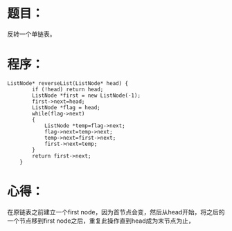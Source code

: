 # 题目：
反转一个单链表。
# 程序：
~~~
ListNode* reverseList(ListNode* head) {
        if (!head) return head;
        ListNode *first = new ListNode(-1);
        first->next=head;
        ListNode *flag = head;
        while(flag->next)
        {
            ListNode *temp=flag->next;
            flag->next=temp->next;
            temp->next=first->next;
            first->next=temp;
        }
        return first->next;
    }
~~~
# 心得：
在原链表之前建立一个first node，因为首节点会变，然后从head开始，将之后的一个节点移到first node之后，重复此操作直到head成为末节点为止，
